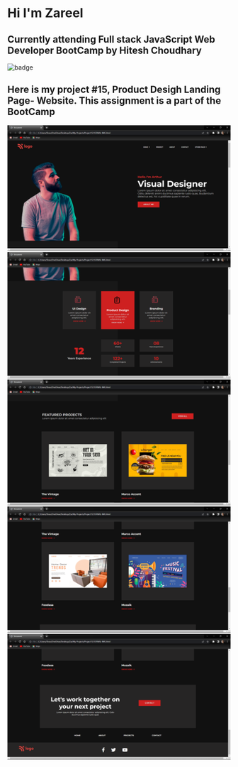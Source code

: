 # Hi I'm Zareel

## Currently attending Full stack JavaScript Web Developer BootCamp by Hitesh Choudhary

![badge](https://img.shields.io/badge/LearnCodeOnline-iNeuron-green)

## Here is my project #15, Product Desigh Landing Page- Website. This assignment is a part of the BootCamp

![image](<./images/Screenshot%20(299).png>)
![image](<./images/Screenshot%20(300).png>)
![image](<./images/Screenshot%20(301).png>)
![image](<./images/Screenshot%20(302).png>)
![image](<./images/Screenshot%20(303).png>)
